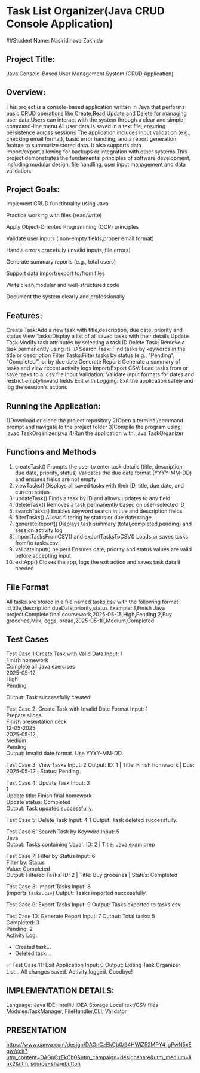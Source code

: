 # Task List Organizer(Java CRUD Console Application)
##Student Name: Nasiridinova Zakhida

## Project Title:
Java Console-Based User Management System (CRUD Application)

## Overview:
This project is a console-based application written in Java that performs basic CRUD operations like Create,Read,Update and Delete for managing user data.Users can interact with the system through a clear and simple command-line menu.All user data is saved in a text file, ensuring persistence across sessions
The application includes input validation (e.g., checking email format), basic error handling, and a report generation feature to summarize stored data. It also supports data import/export,allowing for backups or integration with other systems
This project demonstrates the fundamental principles of software development, including modular design, file handling, user input management and data validation.


## Project Goals:
Implement CRUD functionality using Java

Practice working with files (read/write)

Apply Object-Oriented Programming (OOP) principles

Validate user inputs ( non-empty fields,proper email format)

Handle errors gracefully (invalid inputs, file errors)

Generate summary reports (e.g., total users)

Support data import/export to/from files

Write clean,modular and well-structured code

Document the system clearly and professionally

## Features:
Create Task:Add a new task with title,description, due date, priority and status
View Tasks:Display a list of all saved tasks with their details
Update Task:Modify task attributes by selecting a task ID
Delete Task: Remove a task permanently using its ID
Search Task: Find tasks by keywords in the title or description
Filter Tasks:Filter tasks by status (e.g., "Pending", "Completed") or by due date
Generate Report: Generate a summary of tasks and view recent activity logs
Import/Export CSV: Load tasks from or save tasks to a .csv file
Input Validation: Validate input formats for dates and restrict empty/invalid fields
Exit with Logging: Exit the application safely and log the session's actions

## Running the Application:
1)Download or clone the project repository
2)Open a terminal/command prompt and navigate to the project folder
3)Compile the program using:
javac TaskOrganizer.java
4)Run the application with:
java TaskOrganizer

## Functions and Methods
1. createTask()
Prompts the user to enter task details (title, description, due date, priority, status)
Validates the due date format (YYYY-MM-DD) and ensures fields are not empty
2. viewTasks()
Displays all saved tasks with their ID, title, due date, and current status
3. updateTask()
Finds a task by ID and allows updates to any field
4. deleteTask()
Removes a task permanently based on user-selected ID
5. searchTasks()
Enables keyword search in title and description fields
6. filterTasks()
Allows filtering by status or due date range
7. generateReport()
Displays task summary (total,completed,pending) and session activity log
8. importTasksFromCSV() and exportTasksToCSV()
Loads or saves tasks from/to tasks.csv.
9. validateInput() helpers
Ensures date, priority and status values are valid before accepting input
10. exitApp()
Closes the app, logs the exit action and saves task data if needed

## File Format
All tasks are stored in a file named tasks.csv with the following format:
id,title,description,dueDate,priority,status
Example:
1,Finish Java project,Complete final coursework,2025-05-15,High,Pending
2,Buy groceries,Milk, eggs, bread,2025-05-10,Medium,Completed

## Test Cases
Test Case 1:Create Task with Valid Data
Input:
1  
Finish homework  
Complete all Java exercises  
2025-05-12  
High  
Pending  

Output:
Task successfully created!

Test Case 2: Create Task with Invalid Date Format
Input:
1  
Prepare slides  
Finish presentation deck  
12-05-2025  
2025-05-12  
Medium  
Pending  
Output:
Invalid date format. Use YYYY-MM-DD.

Test Case 3: View Tasks
Input:
2
Output:
ID: 1 | Title: Finish homework | Due: 2025-05-12 | Status: Pending

Test Case 4: Update Task
Input:
3  
1  
Update title: Finish final homework  
Update status: Completed  
Output:
Task updated successfully.

Test Case 5: Delete Task
Input:
4
1
Output:
Task deleted successfully.

Test Case 6: Search Task by Keyword
Input:
5  
Java  
Output:
Tasks containing 'Java':
ID: 2 | Title: Java exam prep

Test Case 7: Filter by Status
Input:
6  
Filter by: Status  
Value: Completed  
Output:
Filtered Tasks:
ID: 2 | Title: Buy groceries | Status: Completed

Test Case 8: Import Tasks
Input:
8  
(imports `tasks.csv`)
Output:
Tasks imported successfully.

Test Case 9: Export Tasks
Input:
9
Output:
Tasks exported to tasks.csv


Test Case 10: Generate Report
Input:
7
Output:
Total tasks: 5  
Completed: 3  
Pending: 2  
Activity Log:
- Created task...
- Deleted task...

✅ Test Case 11: Exit Application
Input:
0
Output:
Exiting Task Organizer List...
All changes saved.
Activity logged. Goodbye!


## IMPLEMENTATION DETAILS:

Language: Java
IDE: IntelliJ IDEA 
Storage:Local text/CSV files
Modules:TaskManager, FileHandler,CLI, Validator


## PRESENTATION

https://www.canva.com/design/DAGnCzEkCb0/94HWiZ52MPY4_gPwN5xEgw/edit?utm_content=DAGnCzEkCb0&utm_campaign=designshare&utm_medium=link2&utm_source=sharebutton
